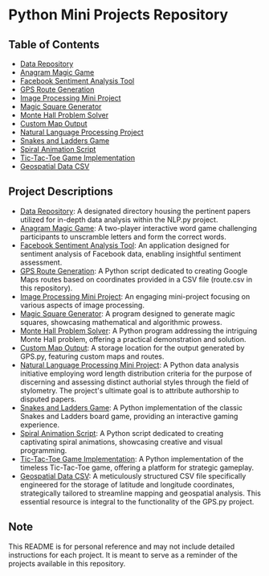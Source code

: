 # Python Mini Projects Repository

## Table of Contents

- [Data Repository](#data)
- [Anagram Magic Game](#anagram-magic)
- [Facebook Sentiment Analysis Tool](#facebook-sentiment-analysis)
- [GPS Route Generation](#gps)
- [Image Processing Mini Project](#image-processing)
- [Magic Square Generator](#magic-square)
- [Monte Hall Problem Solver](#monte-hall)
- [Custom Map Output](#mymap-html)
- [Natural Language Processing Project](#nlp)
- [Snakes and Ladders Game](#snakes-and-ladders)
- [Spiral Animation Script](#spiral-animation)
- [Tic-Tac-Toe Game Implementation](#tic-tac-toe)
- [Geospatial Data CSV](#route-csv)

## Project Descriptions

- [Data Repository](data): A designated directory housing the pertinent papers utilized for in-depth data analysis within the NLP.py project.
- [Anagram Magic Game](Anagram-Magic.py): A two-player interactive word game challenging participants to unscramble letters and form the correct words.
- [Facebook Sentiment Analysis Tool](Facebook-sentiment-analysis.py): An application designed for sentiment analysis of Facebook data, enabling insightful sentiment assessment.
- [GPS Route Generation](GPS.py): A Python script dedicated to creating Google Maps routes based on coordinates provided in a CSV file (route.csv in this repository).
- [Image Processing Mini Project](Image-processing.py): An engaging mini-project focusing on various aspects of image processing.
- [Magic Square Generator](Magic-Square.py): A program designed to generate magic squares, showcasing mathematical and algorithmic prowess.
- [Monte Hall Problem Solver](Monte-Hall.py): A Python program addressing the intriguing Monte Hall problem, offering a practical demonstration and solution.
- [Custom Map Output](MyMap.html): A storage location for the output generated by GPS.py, featuring custom maps and routes.
- [Natural Language Processing Mini Project](NLP.py): A Python data analysis initiative employing word length distribution criteria for the purpose of discerning and assessing distinct authorial styles through the field of stylometry. The project's ultimate goal is to attribute authorship to disputed papers.
- [Snakes and Ladders Game](Snakes-n-Ladders.py): A Python implementation of the classic Snakes and Ladders board game, providing an interactive gaming experience.
- [Spiral Animation Script](Spiral-Animation.py): A Python script dedicated to creating captivating spiral animations, showcasing creative and visual programming.
- [Tic-Tac-Toe Game Implementation](Tic-Tac-Toe.py): A Python implementation of the timeless Tic-Tac-Toe game, offering a platform for strategic gameplay.
- [Geospatial Data CSV](route.csv): A meticulously structured CSV file specifically engineered for the storage of latitude and longitude coordinates, strategically tailored to streamline mapping and geospatial analysis. This essential resource is integral to the functionality of the GPS.py project.

## Note

This README is for personal reference and may not include detailed instructions for each project. It is meant to serve as a reminder of the projects available in this repository.

